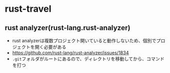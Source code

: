 # rust-travel
## rust analyzer(rust-lang.rust-analyzer)
- rust analyzerは複数プロジェクト開いていると動作しないため、個別でプロジェクトを開く必要がある
- https://github.com/rust-lang/rust-analyzer/issues/1834
- `.git`フォルダがルートにあるので、ディレクトリを移動してから、コマンドを打つ
